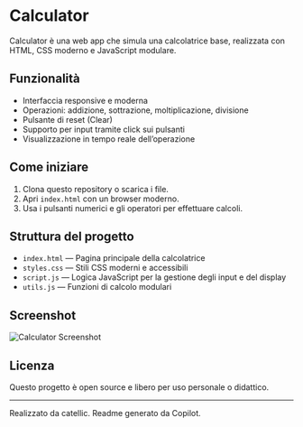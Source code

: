 # Calculator

Calculator è una web app che simula una calcolatrice base, realizzata con HTML, CSS moderno e JavaScript modulare.

## Funzionalità

- Interfaccia responsive e moderna
- Operazioni: addizione, sottrazione, moltiplicazione, divisione
- Pulsante di reset (Clear)
- Supporto per input tramite click sui pulsanti
- Visualizzazione in tempo reale dell’operazione

## Come iniziare

1. Clona questo repository o scarica i file.
2. Apri `index.html` con un browser moderno.
3. Usa i pulsanti numerici e gli operatori per effettuare calcoli.

## Struttura del progetto

- `index.html` — Pagina principale della calcolatrice
- `styles.css` — Stili CSS moderni e accessibili
- `script.js` — Logica JavaScript per la gestione degli input e del display
- `utils.js` — Funzioni di calcolo modulari

## Screenshot

![Calculator Screenshot](screenshot.png) <!-- Inserisci uno screenshot se disponibile -->

## Licenza

Questo progetto è open source e libero per uso personale o didattico.

---

Realizzato da catellic. Readme generato da Copilot.